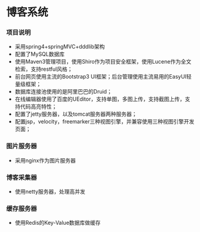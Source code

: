 # 博客系统
### 项目说明
* 采用spring4+springMVC+dddlib架构
* 配置了MySQL数据库
* 使用Maven3管理项目，使用Shiro作为项目安全框架，使用Lucene作为全文检索，支持restful风格；
* 前台网页使用主流的Bootstrap3 UI框架；后台管理使用主流易用的EasyUI轻量级框架；
* 数据库连接池使用的是阿里巴巴的Druid；
* 在线编辑器使用了百度的UEditor，支持单图，多图上传，支持截图上传，支持代码高亮特性；
* 配置了jetty服务器，以及tomcat服务器两种服务器；
* 配置jsp，velocity，freemarker三种视图引擎，并兼容使用三种视图引擎开发页面；

### 图片服务器
* 采用nginx作为图片服务器

### 博客采集器
* 使用netty服务器，处理高并发

###	缓存服务器
* 使用Redis的Key-Value数据库做缓存
